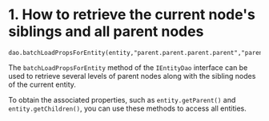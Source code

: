 # 1. How to retrieve the current node's siblings and all parent nodes

```
dao.batchLoadPropsForEntity(entity,"parent.parent.parent.parent","parent.children")
```

The `batchLoadPropsForEntity` method of the `IEntityDao` interface can be used to retrieve several levels of parent nodes along with the sibling nodes of the current entity.

To obtain the associated properties, such as `entity.getParent()` and `entity.getChildren()`, you can use these methods to access all entities.
